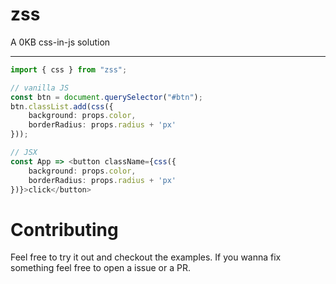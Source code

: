 # zss
A 0KB css-in-js solution

---

```ts
import { css } from "zss";

// vanilla JS
const btn = document.querySelector("#btn");
btn.classList.add(css({
    background: props.color,
    borderRadius: props.radius + 'px'
}));

// JSX
const App => <button className={css({
    background: props.color,
    borderRadius: props.radius + 'px'
})}>click</button>
```

# Contributing
Feel free to try it out and checkout the examples. If you wanna fix something feel free to open a issue or a PR.
